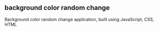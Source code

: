 ## background color random change
Background color random change application, built using JavaScript, CSS, HTML

